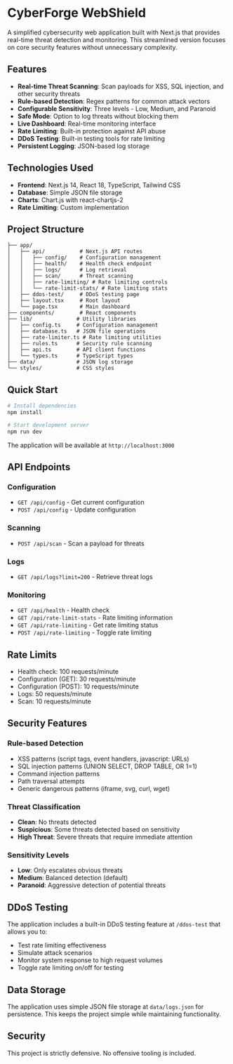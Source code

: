 # CyberForge WebShield

A simplified cybersecurity web application built with Next.js that provides real-time threat detection and monitoring. This streamlined version focuses on core security features without unnecessary complexity.

## Features

- **Real-time Threat Scanning**: Scan payloads for XSS, SQL injection, and other security threats
- **Rule-based Detection**: Regex patterns for common attack vectors
- **Configurable Sensitivity**: Three levels - Low, Medium, and Paranoid
- **Safe Mode**: Option to log threats without blocking them
- **Live Dashboard**: Real-time monitoring interface
- **Rate Limiting**: Built-in protection against API abuse
- **DDoS Testing**: Built-in testing tools for rate limiting
- **Persistent Logging**: JSON-based log storage

## Technologies Used

- **Frontend**: Next.js 14, React 18, TypeScript, Tailwind CSS
- **Database**: Simple JSON file storage
- **Charts**: Chart.js with react-chartjs-2
- **Rate Limiting**: Custom implementation

## Project Structure

```
├── app/
│   ├── api/           # Next.js API routes
│   │   ├── config/    # Configuration management
│   │   ├── health/    # Health check endpoint
│   │   ├── logs/      # Log retrieval
│   │   ├── scan/      # Threat scanning
│   │   ├── rate-limiting/ # Rate limiting controls
│   │   └── rate-limit-stats/ # Rate limiting stats
│   ├── ddos-test/     # DDoS testing page
│   ├── layout.tsx     # Root layout
│   └── page.tsx       # Main dashboard
├── components/        # React components
├── lib/              # Utility libraries
│   ├── config.ts     # Configuration management
│   ├── database.ts   # JSON file operations
│   ├── rate-limiter.ts # Rate limiting utilities
│   ├── rules.ts      # Security rule scanning
│   ├── api.ts        # API client functions
│   └── types.ts      # TypeScript types
├── data/             # JSON log storage
└── styles/           # CSS styles
```

## Quick Start

```bash
# Install dependencies
npm install

# Start development server
npm run dev
```

The application will be available at `http://localhost:3000`

## API Endpoints

### Configuration

- `GET /api/config` - Get current configuration
- `POST /api/config` - Update configuration

### Scanning

- `POST /api/scan` - Scan a payload for threats

### Logs

- `GET /api/logs?limit=200` - Retrieve threat logs

### Monitoring

- `GET /api/health` - Health check
- `GET /api/rate-limit-stats` - Rate limiting information
- `GET /api/rate-limiting` - Get rate limiting status
- `POST /api/rate-limiting` - Toggle rate limiting

## Rate Limits

- Health check: 100 requests/minute
- Configuration (GET): 30 requests/minute
- Configuration (POST): 10 requests/minute
- Logs: 50 requests/minute
- Scan: 10 requests/minute

## Security Features

### Rule-based Detection

- XSS patterns (script tags, event handlers, javascript: URLs)
- SQL injection patterns (UNION SELECT, DROP TABLE, OR 1=1)
- Command injection patterns
- Path traversal attempts
- Generic dangerous patterns (iframe, svg, curl, wget)

### Threat Classification

- **Clean**: No threats detected
- **Suspicious**: Some threats detected based on sensitivity
- **High Threat**: Severe threats that require immediate attention

### Sensitivity Levels

- **Low**: Only escalates obvious threats
- **Medium**: Balanced detection (default)
- **Paranoid**: Aggressive detection of potential threats

## DDoS Testing

The application includes a built-in DDoS testing feature at `/ddos-test` that allows you to:

- Test rate limiting effectiveness
- Simulate attack scenarios
- Monitor system response to high request volumes
- Toggle rate limiting on/off for testing

## Data Storage

The application uses simple JSON file storage at `data/logs.json` for persistence. This keeps the project simple while maintaining functionality.

## Security

This project is strictly defensive. No offensive tooling is included.
